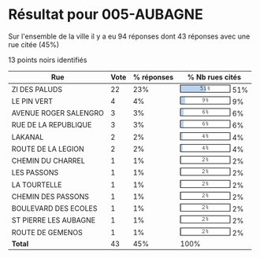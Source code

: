 # Résultat pour 005-AUBAGNE

Sur l'ensemble de la ville il y a eu 94 réponses dont 43 réponses avec une rue citée (45%)

13 points noirs identifiés

| Rue | Vote | % réponses | % Nb rues cités|
|-----|------|------------|----------------|
| ZI DES PALUDS | 22 | 23% | <img src="../../img/bar_51.gif" />&nbsp;51%|
| LE PIN VERT | 4 | 4% | <img src="../../img/bar_9.gif" />&nbsp;9%|
| AVENUE ROGER SALENGRO | 3 | 3% | <img src="../../img/bar_6.gif" />&nbsp;6%|
| RUE DE LA REPUBLIQUE | 3 | 3% | <img src="../../img/bar_6.gif" />&nbsp;6%|
| LAKANAL | 2 | 2% | <img src="../../img/bar_4.gif" />&nbsp;4%|
| ROUTE DE LA LEGION | 2 | 2% | <img src="../../img/bar_4.gif" />&nbsp;4%|
| CHEMIN DU CHARREL | 1 | 1% | <img src="../../img/bar_2.gif" />&nbsp;2%|
| LES PASSONS | 1 | 1% | <img src="../../img/bar_2.gif" />&nbsp;2%|
| LA TOURTELLE | 1 | 1% | <img src="../../img/bar_2.gif" />&nbsp;2%|
| CHEMIN DES PASSONS | 1 | 1% | <img src="../../img/bar_2.gif" />&nbsp;2%|
| BOULEVARD DES ECOLES | 1 | 1% | <img src="../../img/bar_2.gif" />&nbsp;2%|
| ST PIERRE LES AUBAGNE | 1 | 1% | <img src="../../img/bar_2.gif" />&nbsp;2%|
| ROUTE DE GEMENOS | 1 | 1% | <img src="../../img/bar_2.gif" />&nbsp;2%|
| **Total** | 43 | 45% | 100%|
